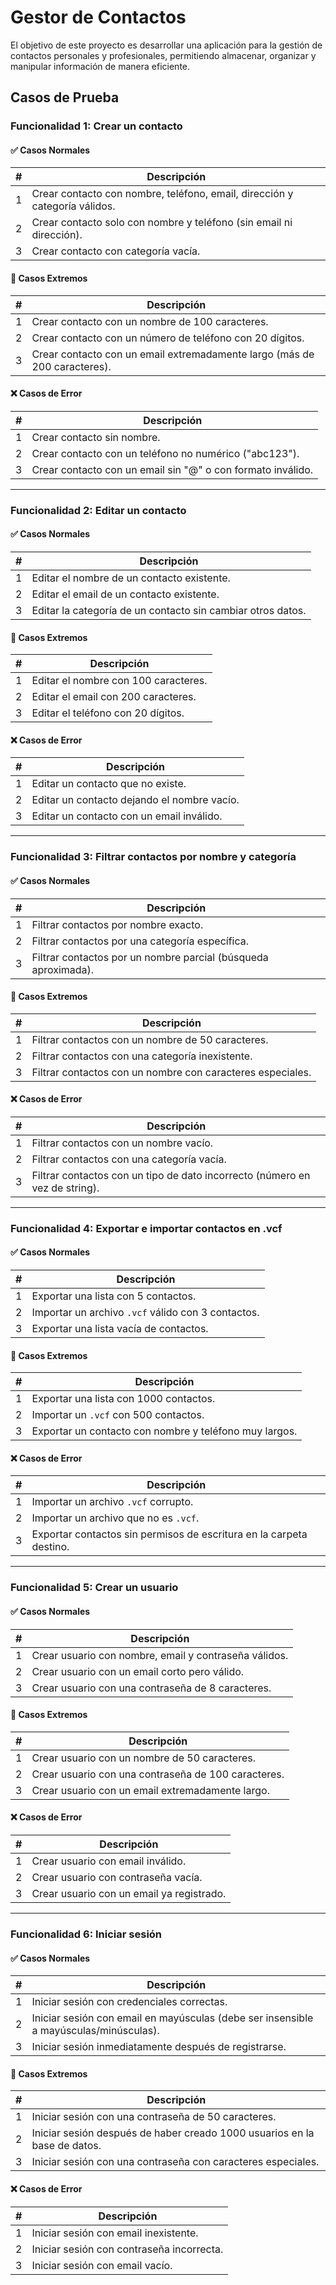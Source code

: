 # Gestor de Contactos
El objetivo de este proyecto es desarrollar una aplicación para la gestión de contactos personales y profesionales, permitiendo almacenar, organizar y manipular información de manera eficiente.

## Casos de Prueba

### **Funcionalidad 1:** Crear un contacto

#### ✅ Casos Normales
| # | Descripción |
|---|------------|
| 1 | Crear contacto con nombre, teléfono, email, dirección y categoría válidos. |
| 2 | Crear contacto solo con nombre y teléfono (sin email ni dirección). |
| 3 | Crear contacto con categoría vacía. |

#### 🚀 Casos Extremos
| # | Descripción |
|---|------------|
| 1 | Crear contacto con un nombre de 100 caracteres. |
| 2 | Crear contacto con un número de teléfono con 20 dígitos. |
| 3 | Crear contacto con un email extremadamente largo (más de 200 caracteres). |

#### ❌ Casos de Error
| # | Descripción |
|---|------------|
| 1 | Crear contacto sin nombre. |
| 2 | Crear contacto con un teléfono no numérico ("abc123"). |
| 3 | Crear contacto con un email sin "@" o con formato inválido. |

---

### **Funcionalidad 2:** Editar un contacto

#### ✅ Casos Normales
| # | Descripción |
|---|------------|
| 1 | Editar el nombre de un contacto existente. |
| 2 | Editar el email de un contacto existente. |
| 3 | Editar la categoría de un contacto sin cambiar otros datos. |

#### 🚀 Casos Extremos
| # | Descripción |
|---|------------|
| 1 | Editar el nombre con 100 caracteres. |
| 2 | Editar el email con 200 caracteres. |
| 3 | Editar el teléfono con 20 dígitos. |

#### ❌ Casos de Error
| # | Descripción |
|---|------------|
| 1 | Editar un contacto que no existe. |
| 2 | Editar un contacto dejando el nombre vacío. |
| 3 | Editar un contacto con un email inválido. |

---

### **Funcionalidad 3:** Filtrar contactos por nombre y categoría

#### ✅ Casos Normales
| # | Descripción |
|---|------------|
| 1 | Filtrar contactos por nombre exacto. |
| 2 | Filtrar contactos por una categoría específica. |
| 3 | Filtrar contactos por un nombre parcial (búsqueda aproximada). |

#### 🚀 Casos Extremos
| # | Descripción |
|---|------------|
| 1 | Filtrar contactos con un nombre de 50 caracteres. |
| 2 | Filtrar contactos con una categoría inexistente. |
| 3 | Filtrar contactos con un nombre con caracteres especiales. |

#### ❌ Casos de Error
| # | Descripción |
|---|------------|
| 1 | Filtrar contactos con un nombre vacío. |
| 2 | Filtrar contactos con una categoría vacía. |
| 3 | Filtrar contactos con un tipo de dato incorrecto (número en vez de string). |

---

### **Funcionalidad 4:** Exportar e importar contactos en .vcf

#### ✅ Casos Normales
| # | Descripción |
|---|------------|
| 1 | Exportar una lista con 5 contactos. |
| 2 | Importar un archivo `.vcf` válido con 3 contactos. |
| 3 | Exportar una lista vacía de contactos. |

#### 🚀 Casos Extremos
| # | Descripción |
|---|------------|
| 1 | Exportar una lista con 1000 contactos. |
| 2 | Importar un `.vcf` con 500 contactos. |
| 3 | Exportar un contacto con nombre y teléfono muy largos. |

#### ❌ Casos de Error
| # | Descripción |
|---|------------|
| 1 | Importar un archivo `.vcf` corrupto. |
| 2 | Importar un archivo que no es `.vcf`. |
| 3 | Exportar contactos sin permisos de escritura en la carpeta destino. |

---

### **Funcionalidad 5:** Crear un usuario

#### ✅ Casos Normales
| # | Descripción |
|---|------------|
| 1 | Crear usuario con nombre, email y contraseña válidos. |
| 2 | Crear usuario con un email corto pero válido. |
| 3 | Crear usuario con una contraseña de 8 caracteres. |

#### 🚀 Casos Extremos
| # | Descripción |
|---|------------|
| 1 | Crear usuario con un nombre de 50 caracteres. |
| 2 | Crear usuario con una contraseña de 100 caracteres. |
| 3 | Crear usuario con un email extremadamente largo. |

#### ❌ Casos de Error
| # | Descripción |
|---|------------|
| 1 | Crear usuario con email inválido. |
| 2 | Crear usuario con contraseña vacía. |
| 3 | Crear usuario con un email ya registrado. |

---

### **Funcionalidad 6:** Iniciar sesión

#### ✅ Casos Normales
| # | Descripción |
|---|------------|
| 1 | Iniciar sesión con credenciales correctas. |
| 2 | Iniciar sesión con email en mayúsculas (debe ser insensible a mayúsculas/minúsculas). |
| 3 | Iniciar sesión inmediatamente después de registrarse. |

#### 🚀 Casos Extremos
| # | Descripción |
|---|------------|
| 1 | Iniciar sesión con una contraseña de 50 caracteres. |
| 2 | Iniciar sesión después de haber creado 1000 usuarios en la base de datos. |
| 3 | Iniciar sesión con una contraseña con caracteres especiales. |

#### ❌ Casos de Error
| # | Descripción |
|---|------------|
| 1 | Iniciar sesión con email inexistente. |
| 2 | Iniciar sesión con contraseña incorrecta. |
| 3 | Iniciar sesión con email vacío. |

